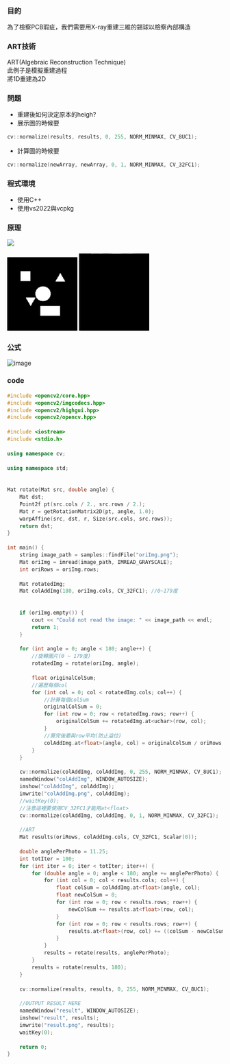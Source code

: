 ### 目的
為了檢察PCB瑕疵，我們需要用X-ray重建三維的錫球以檢察內部構造  

### ART技術
ART(Algebraic Reconstruction Technique)   
此例子是模擬重建過程  
將1D重建為2D  

### 問題
* 重建後如何決定原本的heigh?  
* 展示圖的時候要  
```cpp
cv::normalize(results, results, 0, 255, NORM_MINMAX, CV_8UC1);
```
* 計算圖的時候要
```cpp
cv::normalize(newArray, newArray, 0, 1, NORM_MINMAX, CV_32FC1);
```

### 程式環境
* 使用C++
* 使用vs2022與vcpkg

### 原理
<img src="https://user-images.githubusercontent.com/66452317/153183655-d979f70e-81be-4176-9314-2c5f1b77c638.png" width=600/>

![image](https://github.com/YuTing-Fang1999/NTU-Lab/blob/main/HomeWork/ART/resource/rotate.gif)
![image](https://github.com/YuTing-Fang1999/NTU-Lab/blob/main/HomeWork/ART/resource/addCol.gif)

### 公式

![image](https://user-images.githubusercontent.com/66452317/153180249-1c422d2a-2f52-443b-a226-9ff1c2e620c6.png)

### code
```cpp
#include <opencv2/core.hpp>
#include <opencv2/imgcodecs.hpp>
#include <opencv2/highgui.hpp>
#include <opencv2/opencv.hpp>

#include <iostream>
#include <stdio.h>

using namespace cv;

using namespace std;


Mat rotate(Mat src, double angle) {
	Mat dst;
	Point2f pt(src.cols / 2., src.rows / 2.);
	Mat r = getRotationMatrix2D(pt, angle, 1.0);
	warpAffine(src, dst, r, Size(src.cols, src.rows));
	return dst;
}

int main() {
	string image_path = samples::findFile("oriImg.png");
	Mat oriImg = imread(image_path, IMREAD_GRAYSCALE);
	int oriRows = oriImg.rows;

	Mat rotatedImg;
	Mat colAddImg(180, oriImg.cols, CV_32FC1); //0~179度
	

	if (oriImg.empty()) {
		cout << "Could not read the image: " << image_path << endl;
		return 1;
	}

	for (int angle = 0; angle < 180; angle++) {
		//旋轉圖片(0 ~ 179度)
		rotatedImg = rotate(oriImg, angle);
		
		float originalColSum;
		//遍歷每個col
		for (int col = 0; col < rotatedImg.cols; col++) {
			//計算每個colSum
			originalColSum = 0;
			for (int row = 0; row < rotatedImg.rows; row++) {
				originalColSum += rotatedImg.at<uchar>(row, col);
			}
			//算完後要與row平均(防止溢位)
			colAddImg.at<float>(angle, col) = originalColSum / oriRows;
		}
	}

	cv::normalize(colAddImg, colAddImg, 0, 255, NORM_MINMAX, CV_8UC1);
	namedWindow("colAddImg", WINDOW_AUTOSIZE);
	imshow("colAddImg", colAddImg);
	imwrite("colAddImg.png", colAddImg);
	//waitKey(0);
	//注意這裡要使用CV_32FC1才能用at<float>
	cv::normalize(colAddImg, colAddImg, 0, 1, NORM_MINMAX, CV_32FC1);
	
	//ART
	Mat results(oriRows, colAddImg.cols, CV_32FC1, Scalar(0));

	double anglePerPhoto = 11.25;
	int totIter = 100;
	for (int iter = 0; iter < totIter; iter++) {
		for (double angle = 0; angle < 180; angle += anglePerPhoto) {
			for (int col = 0; col < results.cols; col++) {
				float colSum = colAddImg.at<float>(angle, col);
				float newColSum = 0;
				for (int row = 0; row < results.rows; row++) {
					newColSum += results.at<float>(row, col);
				}
				for (int row = 0; row < results.rows; row++) {
					results.at<float>(row, col) += ((colSum - newColSum) / oriRows);
				}
			}
			results = rotate(results, anglePerPhoto);
		}
		results = rotate(results, 180);
	}

	cv::normalize(results, results, 0, 255, NORM_MINMAX, CV_8UC1);

	//OUTPUT RESULT HERE
	namedWindow("result", WINDOW_AUTOSIZE);
	imshow("result", results);
	imwrite("result.png", results);
	waitKey(0);

	return 0;
}

```
